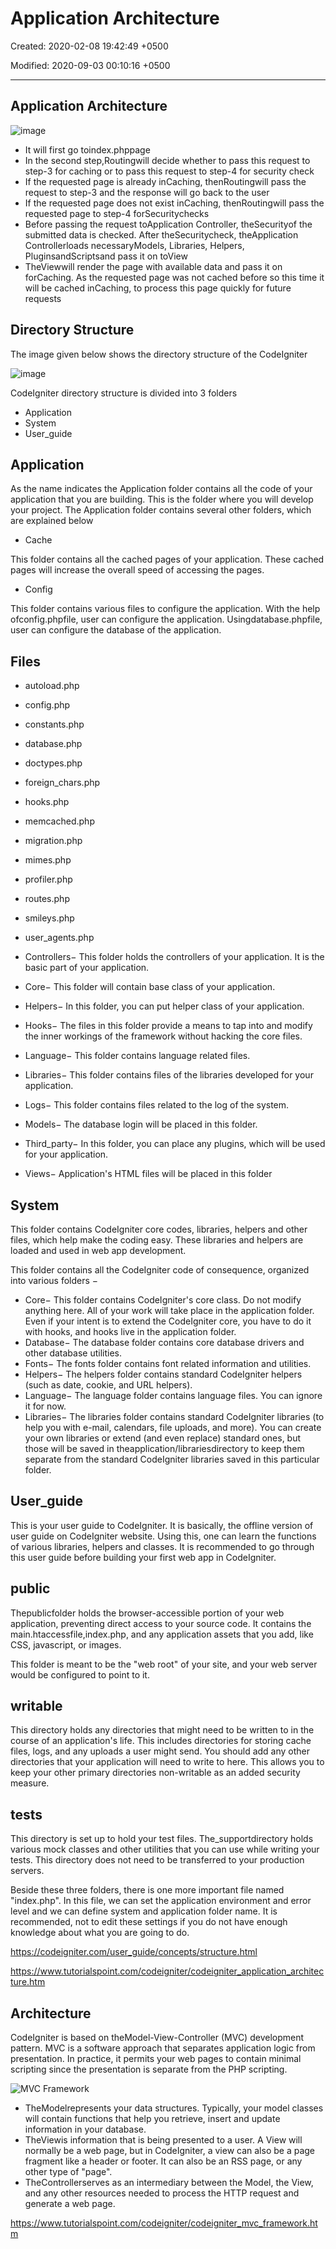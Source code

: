 # Application Architecture

Created: 2020-02-08 19:42:49 +0500

Modified: 2020-09-03 00:10:16 +0500

---

## Application Architecture

![image](media/CodeIgniter_Application-Architecture-image1.png)

- It will first go toindex.phppage
- In the second step,Routingwill decide whether to pass this request to step-3 for caching or to pass this request to step-4 for security check
- If the requested page is already inCaching, thenRoutingwill pass the request to step-3 and the response will go back to the user
- If the requested page does not exist inCaching, thenRoutingwill pass the requested page to step-4 forSecuritychecks
- Before passing the request toApplication Controller, theSecurityof the submitted data is checked. After theSecuritycheck, theApplication Controllerloads necessaryModels, Libraries, Helpers, PluginsandScriptsand pass it on toView
- TheViewwill render the page with available data and pass it on forCaching. As the requested page was not cached before so this time it will be cached inCaching, to process this page quickly for future requests

## Directory Structure

The image given below shows the directory structure of the CodeIgniter

![image](media/CodeIgniter_Application-Architecture-image2.png)

CodeIgniter directory structure is divided into 3 folders

- Application
- System
- User_guide

## Application

As the name indicates the Application folder contains all the code of your application that you are building. This is the folder where you will develop your project. The Application folder contains several other folders, which are explained below

- Cache

This folder contains all the cached pages of your application. These cached pages will increase the overall speed of accessing the pages.

- Config

This folder contains various files to configure the application. With the help ofconfig.phpfile, user can configure the application. Usingdatabase.phpfile, user can configure the database of the application.

## Files

- autoload.php
- config.php
- constants.php
- database.php
- doctypes.php
- foreign_chars.php
- hooks.php
- memcached.php
- migration.php
- mimes.php
- profiler.php
- routes.php
- smileys.php
- user_agents.php

- Controllers− This folder holds the controllers of your application. It is the basic part of your application.
- Core− This folder will contain base class of your application.
- Helpers− In this folder, you can put helper class of your application.
- Hooks− The files in this folder provide a means to tap into and modify the inner workings of the framework without hacking the core files.
- Language− This folder contains language related files.
- Libraries− This folder contains files of the libraries developed for your application.
- Logs− This folder contains files related to the log of the system.
- Models− The database login will be placed in this folder.
- Third_party− In this folder, you can place any plugins, which will be used for your application.
- Views− Application's HTML files will be placed in this folder

## System

This folder contains CodeIgniter core codes, libraries, helpers and other files, which help make the coding easy. These libraries and helpers are loaded and used in web app development.

This folder contains all the CodeIgniter code of consequence, organized into various folders −

- Core− This folder contains CodeIgniter's core class. Do not modify anything here. All of your work will take place in the application folder. Even if your intent is to extend the CodeIgniter core, you have to do it with hooks, and hooks live in the application folder.
- Database− The database folder contains core database drivers and other database utilities.
- Fonts− The fonts folder contains font related information and utilities.
- Helpers− The helpers folder contains standard CodeIgniter helpers (such as date, cookie, and URL helpers).
- Language− The language folder contains language files. You can ignore it for now.
- Libraries− The libraries folder contains standard CodeIgniter libraries (to help you with e-mail, calendars, file uploads, and more). You can create your own libraries or extend (and even replace) standard ones, but those will be saved in theapplication/librariesdirectory to keep them separate from the standard CodeIgniter libraries saved in this particular folder.

## User_guide

This is your user guide to CodeIgniter. It is basically, the offline version of user guide on CodeIgniter website. Using this, one can learn the functions of various libraries, helpers and classes. It is recommended to go through this user guide before building your first web app in CodeIgniter.

## public

Thepublicfolder holds the browser-accessible portion of your web application, preventing direct access to your source code. It contains the main.htaccessfile,index.php, and any application assets that you add, like CSS, javascript, or images.

This folder is meant to be the "web root" of your site, and your web server would be configured to point to it.

## writable

This directory holds any directories that might need to be written to in the course of an application's life. This includes directories for storing cache files, logs, and any uploads a user might send. You should add any other directories that your application will need to write to here. This allows you to keep your other primary directories non-writable as an added security measure.

## tests

This directory is set up to hold your test files. The_supportdirectory holds various mock classes and other utilities that you can use while writing your tests. This directory does not need to be transferred to your production servers.

Beside these three folders, there is one more important file named "index.php". In this file, we can set the application environment and error level and we can define system and application folder name. It is recommended, not to edit these settings if you do not have enough knowledge about what you are going to do.

<https://codeigniter.com/user_guide/concepts/structure.html>

<https://www.tutorialspoint.com/codeigniter/codeigniter_application_architecture.htm>

## Architecture

CodeIgniter is based on theModel-View-Controller (MVC) development pattern. MVC is a software approach that separates application logic from presentation. In practice, it permits your web pages to contain minimal scripting since the presentation is separate from the PHP scripting.

![MVC Framework](media/CodeIgniter_Application-Architecture-image3.jpg)

- TheModelrepresents your data structures. Typically, your model classes will contain functions that help you retrieve, insert and update information in your database.
- TheViewis information that is being presented to a user. A View will normally be a web page, but in CodeIgniter, a view can also be a page fragment like a header or footer. It can also be an RSS page, or any other type of "page".
- TheControllerserves as an intermediary between the Model, the View, and any other resources needed to process the HTTP request and generate a web page.

<https://www.tutorialspoint.com/codeigniter/codeigniter_mvc_framework.htm>
